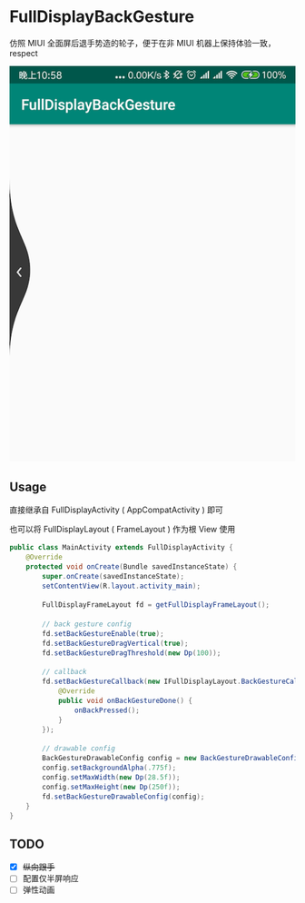 # FullDisplayBackGesture

仿照 MIUI 全面屏后退手势造的轮子，便于在非 MIUI 机器上保持体验一致，respect

![](screenshot/screenshot.png)


## Usage

直接继承自 FullDisplayActivity ( AppCompatActivity ) 即可

也可以将 FullDisplayLayout ( FrameLayout ) 作为根 View 使用

```java
public class MainActivity extends FullDisplayActivity {
    @Override
    protected void onCreate(Bundle savedInstanceState) {
        super.onCreate(savedInstanceState);
        setContentView(R.layout.activity_main);

        FullDisplayFrameLayout fd = getFullDisplayFrameLayout();

        // back gesture config
        fd.setBackGestureEnable(true);
        fd.setBackGestureDragVertical(true);
        fd.setBackGestureDragThreshold(new Dp(100));

        // callback
        fd.setBackGestureCallback(new IFullDisplayLayout.BackGestureCallback() {
            @Override
            public void onBackGestureDone() {
                onBackPressed();
            }
        });

        // drawable config
        BackGestureDrawableConfig config = new BackGestureDrawableConfig();
        config.setBackgroundAlpha(.775f);
        config.setMaxWidth(new Dp(28.5f));
        config.setMaxHeight(new Dp(250f));
        fd.setBackGestureDrawableConfig(config);
    }
}
```

## TODO

- [x] ~~纵向跟手~~
- [ ] 配置仅半屏响应
- [ ] 弹性动画
